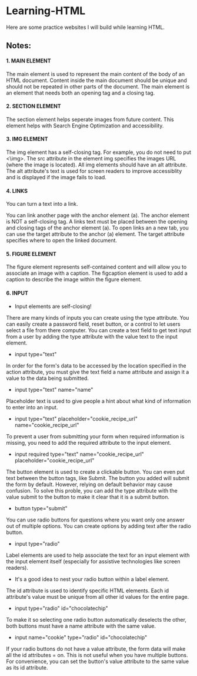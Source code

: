 # Learning-HTML
Here are some practice websites I will build while learning HTML.

## Notes: 

#### 1. MAIN ELEMENT
The main element is used to represent the main content of the body of an HTML document. Content inside the main document should be unique and should not be repeated in other parts of the document.
The main element is an element that needs both an opening tag and a closing tag.

#### 2. SECTION ELEMENT
The section element helps seperate images from future content. This element helps with Search Engine Optimization and accessibility. 

#### 3. IMG ELEMENT
The img element has a self-closing tag. For example, you do not need to put <\img>.
The src attribute in the element img specifies the images URL (where the image is located). 
All img elements should have an alt attribute. The alt attribute's text is used for screen readers to improve accessiblity and is displayed if the image fails to load.

#### 4. LINKS
You can turn a text into a link.

You can link another page with the anchor element (a). The anchor element is NOT a self-closing tag.
A links text must be placed between the opening and closing tags of the anchor element (a).
To open links an a new tab, you can use the target attribute to the anchor (a) element. The target attribute specifies where to open the linked document. 

#### 5. FIGURE ELEMENT
The figure element represents self-contained content and will allow you to associate an image with a caption.
The figcaption element is used to add a caption to describe the image within the figure element.

#### 6. INPUT  
- Input elements are self-closing!

There are many kinds of inputs you can create using the type attribute. 
You can easily create a password field, reset button, or a control to let users select a file from there computer.
You can create a text field to get text input from a user by adding the type attribute with the value text to the input element.
- input type="text"

In order for the form's data to be accessed by the location specified in the action attribute, you must give the text field a name attribute and assign it a value to the data being submitted.
- input type="text" name="name"

Placeholder text is used to give people a hint about what kind of information to enter into an input. 
- input type="text" placeholder="cookie_recipe_url" name="cookie_recipe_url"

To prevent a user from submitting your form when required information is missing, you need to add the required attribute to the input element.
- input required type="text" name="cookie_recipe_url" placeholder="cookie_recipe_url"

The button element is used to create a clickable button. You can even put text between the button tags, like Submit.
The button you added will submit the form by default. However, relying on default behavior may cause confusion. 
To solve this proble, you can add the type attribute with the value submit to the button to make it clear that it is a submit button.
- button type="submit"

You can use radio buttons for questions where you want only one answer out of multiple options. You can create options by adding text after the radio button. 
- input type="radio"

Label elements are used to help associate the text for an input element with the input element itself (especially for assistive technologies like screen readers).
- It's a good idea to nest your radio button within a label element.

The id attribute is used to identify specific HTML elements. Each id attribute's value must be unique from all other id values for the entire page.
- input type="radio" id="chocolatechip"

To make it so selecting one radio button automatically deselects the other, both buttons must have a name attribute with the same value.
- input name="cookie" type="radio" id="chocolatechip"

If your radio buttons do not have a value attribute, the form data will make all the id attributes = on. This is not useful when you have multiple buttons. For convenience, you can set the button's value attribute to the same value as its id attribute.

